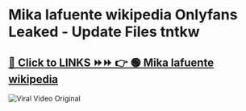 
 # Mika lafuente wikipedia Onlyfans Leaked - Update Files tntkw

## <h2><a href="https://clipsfans.com/Mika_lafuente_wikipedia&ref=git">🔗 Click to LINKS ⏩⏩ 👉 🟢 Mika lafuente wikipedia </a></h2>

<a href="https://clipsfans.com/Mika_lafuente_wikipedia&ref=git" rel="nofollow" data-target="animated-image.originalLink"><img src="https://i.ibb.co.com/xMMVF88/686577567.gif" alt="Viral Video Original" style="max-width: 100%; display: inline-block;" data-target="animated-image.originalImage"></a>


